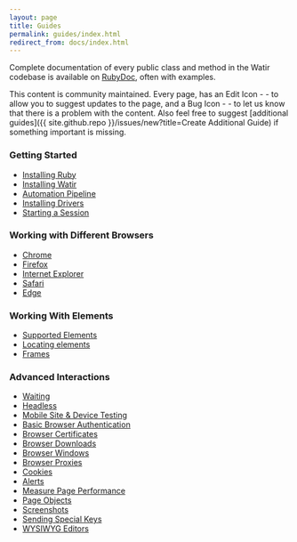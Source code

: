```yaml
---
layout: page    
title: Guides
permalink: guides/index.html
redirect_from: docs/index.html
---
```


Complete documentation of every public class and method in the Watir codebase is
available on [RubyDoc](http://www.rubydoc.info/gems/watir), often with examples.
 
This content is community maintained. Every page, has an Edit Icon - <i class ='fas fa-edit' title = 'Edit Page'></i> - to
allow you to suggest updates to the page, and a Bug Icon - <i class ='fas fa-bug' title = 'Report Problem'></i> - to
let us know that there is a problem with the content. Also feel free to suggest
[additional guides]({{ site.github.repo }}/issues/new?title=Create Additional Guide) if something important is missing.

### Getting Started
* [Installing Ruby](../guides/ruby)
* [Installing Watir](../guides/installation)
* [Automation Pipeline](../guides/overview)
* [Installing Drivers](../guides/drivers)
* [Starting a Session](../guides/session)
<p />

### Working with Different Browsers
* [Chrome](../guides/chrome)
* [Firefox](../guides/firefox)
* [Internet Explorer](../guides/ie)
* [Safari](../guides/safari)
* [Edge](../guides/edge)
<p />

### Working With Elements
* [Supported Elements](../guides/elements)
* [Locating elements](../guides/locating)
* [Frames](../guides/frames)
<p />

### Advanced Interactions
* [Waiting](../guides/waiting)
* [Headless](../guides/headless)
* [Mobile Site & Device Testing](../guides/mobile)
* [Basic Browser Authentication](../guides/authentication)
* [Browser Certificates](../guides/certificates)
* [Browser Downloads](../guides/downloads)
* [Browser Windows](../guides/windows)
* [Browser Proxies](../guides/proxies)
* [Cookies](../guides/cookies)
* [Alerts](../guides/alerts)
* [Measure Page Performance](../guides/performance)
* [Page Objects](../guides/page-objects)
* [Screenshots](../guides/screenshots)
* [Sending Special Keys](../guides/special-keys)
* [WYSIWYG Editors](../guides/wysiwyg)
